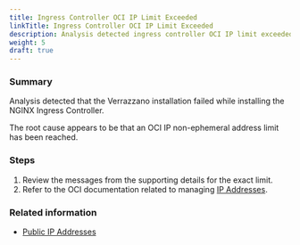 ```yaml
---
title: Ingress Controller OCI IP Limit Exceeded
linkTitle: Ingress Controller OCI IP Limit Exceeded
description: Analysis detected ingress controller OCI IP limit exceeded
weight: 5
draft: true
---
```


### Summary
Analysis detected that the Verrazzano installation failed while installing the NGINX Ingress Controller.

The root cause appears to be that an OCI IP non-ephemeral address limit has been reached.

### Steps
1. Review the messages from the supporting details for the exact limit.
2. Refer to the OCI documentation related to managing [IP Addresses](https://docs.oracle.com/en-us/iaas/Content/Network/Tasks/managingpublicIPs.htm#overview).

### Related information
* [Public IP Addresses](https://docs.oracle.com/en-us/iaas/Content/Network/Tasks/managingpublicIPs.htm#overview)
